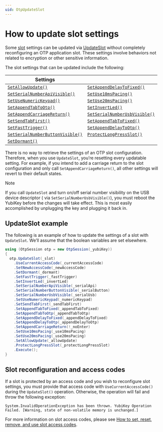```yaml
---
uid: OtpUpdateSlot
---
```


<!-- Copyright 2021 Yubico AB

Licensed under the Apache License, Version 2.0 (the "License");
you may not use this file except in compliance with the License.
You may obtain a copy of the License at

    http://www.apache.org/licenses/LICENSE-2.0

Unless required by applicable law or agreed to in writing, software
distributed under the License is distributed on an "AS IS" BASIS,
WITHOUT WARRANTIES OR CONDITIONS OF ANY KIND, either express or implied.
See the License for the specific language governing permissions and
limitations under the License. -->

# How to update slot settings

Some [slot](xref:OtpSlots) settings can be updated via [UpdateSlot](xref:Yubico.YubiKey.Otp.Operations.UpdateSlot)
without completely reconfiguring an OTP application slot. These settings involve behaviors not related to encryption or
other sensitive information.

The slot settings that can be updated include the following:

| Settings                                                                                                            |                                                                                                               |
|---------------------------------------------------------------------------------------------------------------------|---------------------------------------------------------------------------------------------------------------|
| [```SetAllowUpdate()```](xref:Yubico.YubiKey.Otp.Operations.UpdateSlot.SetAllowUpdate*)                             | [```SetAppendDelayToFixed()```](xref:Yubico.YubiKey.Otp.Operations.UpdateSlot.SetAppendDelayToFixed*)         |
| [```SetSerialNumberApiVisible()```](xref:Yubico.YubiKey.Otp.Operations.UpdateSlot.SetSerialNumberApiVisible*)       | [```SetUse10msPacing()```](xref:Yubico.YubiKey.Otp.Operations.UpdateSlot.SetUse10msPacing*)                   |
| [```SetUseNumericKeypad()```](xref:Yubico.YubiKey.Otp.Operations.UpdateSlot.SetUseNumericKeypad*)                   | [```SetUse20msPacing()```](xref:Yubico.YubiKey.Otp.Operations.UpdateSlot.SetUse20msPacing*)                   |
| [```SetAppendTabToOtp()```](xref:Yubico.YubiKey.Otp.Operations.UpdateSlot.SetAppendTabToOtp*)                       | [```SetInvertLed()```](xref:Yubico.YubiKey.Otp.Operations.UpdateSlot.SetInvertLed*)                           |
| [```SetAppendCarriageReturn()```](xref:Yubico.YubiKey.Otp.Operations.UpdateSlot.SetAppendCarriageReturn*)           | [```SetSerialNumberUsbVisible()```](xref:Yubico.YubiKey.Otp.Operations.UpdateSlot.SetSerialNumberUsbVisible*) |
| [```SetSendTabFirst()```](xref:Yubico.YubiKey.Otp.Operations.UpdateSlot.SetSendTabFirst*)                           | [```SetAppendTabToFixed()```](xref:Yubico.YubiKey.Otp.Operations.UpdateSlot.SetAppendTabToFixed*)             |
| [```SetFastTrigger()```](xref:Yubico.YubiKey.Otp.Operations.UpdateSlot.SetFastTrigger*)                             | [```SetAppendDelayToOtp()```](xref:Yubico.YubiKey.Otp.Operations.UpdateSlot.SetAppendDelayToOtp*)             |
| [```SetSerialNumberButtonVisible()```](xref:Yubico.YubiKey.Otp.Operations.UpdateSlot.SetSerialNumberButtonVisible*) | [```ProtectLongPressSlot()```](xref:Yubico.YubiKey.Otp.Operations.UpdateSlot.ProtectLongPressSlot*)           |
| [```SetDormant()```](xref:Yubico.YubiKey.Otp.Operations.UpdateSlot.SetDormant*)                                     |                                                                                                               |

There is no way to retrieve the settings of an OTP slot configuration. Therefore, when you use ```UpdateSlot```, you’re
resetting every updatable setting. For example, if you intend to add a carriage return to the slot configuration and
only call ```SetAppendCarriageReturn()```, all other settings will revert to their default states.

> [!NOTE]
> If you call `UpdateSlot` and turn on/off serial number visibility on the USB device descriptor (
> via `SetSerialNumberUsbVisible()`), you must reboot the YubiKey before the changes will take effect. This is most
> easily
> accomplished by unplugging the key and plugging it back in.

## UpdateSlot example

The following is an example of how to update the settings of a slot with ```UpdateSlot```. We’ll assume that the boolean
variables are set elsewhere.

```C#
using (OtpSession otp = new OtpSession(_yubiKey))
{
  otp.UpdateSlot(_slot)
    .UseCurrentAccessCode(_currentAccessCode)
    .SetNewAccessCode(_newAccessCode)
    .SetDormant(_dormant)
    .SetFastTrigger(_fastTrigger)
    .SetInvertLed(_invertLed)
    .SetSerialNumberApiVisible(_serialApi)
    .SetSerialNumberButtonVisible(_serialButton)
    .SetSerialNumberUsbVisible(_serialUsb)
    .SetUseNumericKeypad(_numericKeypad)
    .SetSendTabFirst(_sendTabFirst)
    .SetAppendTabToFixed(_appendTabToFixed)
    .SetAppendTabToOtp(_appendTabToOtp)
    .SetAppendDelayToFixed(_appendDelayToFixed)
    .SetAppendDelayToOtp(_appendDelayToOtp)
    .SetAppendCarriageReturn(!_noEnter)
    .SetUse10msPacing(_use10msPacing)
    .SetUse20msPacing(_use20msPacing)
    .SetAllowUpdate(_allowUpdate)
    .ProtectLongPressSlot(_protectLongPressSlot)
    .Execute();
}
```

## Slot reconfiguration and access codes

If a slot is protected by an access code and you wish to reconfigure slot settings, you must provide that access code
with ``UseCurrentAccessCode()`` during the ``UpdateSlot()`` operation. Otherwise, the operation will fail and throw the
following exception:

```System.InvalidOperationException has been thrown. YubiKey Operation Failed. [Warning, state of non-volatile memory is unchanged.]```

For more information on slot access codes, please
see [How to set, reset, remove, and use slot access codes](xref:OtpSlotAccessCodes).